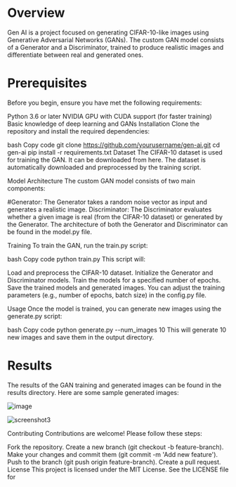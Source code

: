 # Overview
Gen AI is a project focused on generating CIFAR-10-like images using Generative Adversarial Networks (GANs). The custom GAN model consists of a Generator and a Discriminator, trained to produce realistic images and differentiate between real and generated ones.

# Prerequisites
Before you begin, ensure you have met the following requirements:

Python 3.6 or later
NVIDIA GPU with CUDA support (for faster training)
Basic knowledge of deep learning and GANs
Installation
Clone the repository and install the required dependencies:

bash
Copy code
git clone https://github.com/yourusername/gen-ai.git
cd gen-ai
pip install -r requirements.txt
Dataset
The CIFAR-10 dataset is used for training the GAN. It can be downloaded from here. The dataset is automatically downloaded and preprocessed by the training script.

Model Architecture
The custom GAN model consists of two main components:

#Generator: The Generator takes a random noise vector as input and generates a realistic image.
Discriminator: The Discriminator evaluates whether a given image is real (from the CIFAR-10 dataset) or generated by the Generator.
The architecture of both the Generator and Discriminator can be found in the model.py file.

Training
To train the GAN, run the train.py script:

bash
Copy code
python train.py
This script will:

Load and preprocess the CIFAR-10 dataset.
Initialize the Generator and Discriminator models.
Train the models for a specified number of epochs.
Save the trained models and generated images.
You can adjust the training parameters (e.g., number of epochs, batch size) in the config.py file.

Usage
Once the model is trained, you can generate new images using the generate.py script:

bash
Copy code
python generate.py --num_images 10
This will generate 10 new images and save them in the output directory.

# Results
The results of the GAN training and generated images can be found in the results directory. Here are some sample generated images:

![image](https://github.com/user-attachments/assets/31901a08-1465-471a-a0db-db3ecc89432e)


![screenshot3](https://github.com/user-attachments/assets/10438e0f-d4d5-47d4-91b3-7fe38397d816)



Contributing
Contributions are welcome! Please follow these steps:

Fork the repository.
Create a new branch (git checkout -b feature-branch).
Make your changes and commit them (git commit -m 'Add new feature').
Push to the branch (git push origin feature-branch).
Create a pull request.
License
This project is licensed under the MIT License. See the LICENSE file for 
